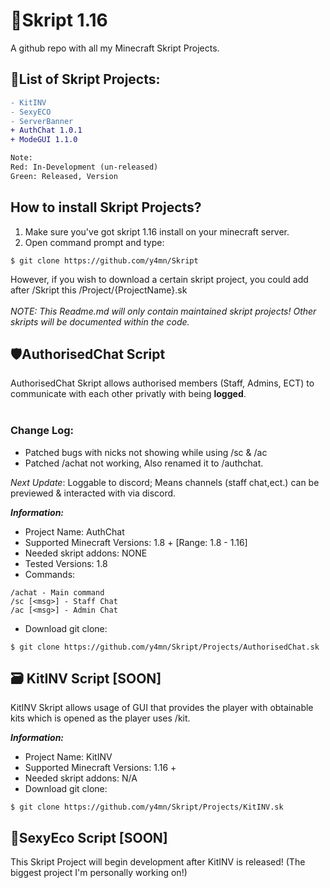 <!-- Skript HTML -->

# 📜Skript 1.16 
A github repo with all my Minecraft Skript Projects. 

## 📌List of Skript Projects:
```diff
- KitINV
- SexyECO
- ServerBanner
+ AuthChat 1.0.1
+ ModeGUI 1.1.0

Note:
Red: In-Development (un-released)
Green: Released, Version 
```
## How to install Skript Projects?
1) Make sure you've got skript 1.16 install on your minecraft server.
2) Open command prompt and type:
```
$ git clone https://github.com/y4mn/Skript
```
However, if you wish to download a certain skript project, you could add after /Skript this /Project/{ProjectName}.sk<br><br>
*NOTE: This Readme.md will only contain maintained skript projects! Other skripts will be documented within the code.*

## 🛡️AuthorisedChat Script
AuthorisedChat Skript allows authorised members (Staff, Admins, ECT) to communicate with each other privatly with being **logged**.
<br><br>

### Change Log:
- Patched bugs with nicks not showing while using /sc & /ac
- Patched /achat not working, Also renamed it to /authchat.

*Next Update*: Loggable to discord; Means channels (staff chat,ect.) can be previewed & interacted with via discord.

***Information:***<br>
- Project Name: AuthChat <br>
- Supported Minecraft Versions: 1.8 +  [Range: 1.8 - 1.16]<br>
- Needed skript addons: NONE
- Tested Versions: 1.8
- Commands: 
```
/achat - Main command
/sc [<msg>] - Staff Chat
/ac [<msg>] - Admin Chat
```
- Download git clone:
```
$ git clone https://github.com/y4mn/Skript/Projects/AuthorisedChat.sk
```

## 🗃️ KitINV Script [SOON]
KitINV Skript allows usage of GUI that provides the player with obtainable kits which is opened as the player uses /kit.

***Information:***<br>
- Project Name: KitINV <br>
- Supported Minecraft Versions: 1.16 +  <br>
- Needed skript addons: N/A
- Download git clone:
```
$ git clone https://github.com/y4mn/Skript/Projects/KitINV.sk
```

## 💸SexyEco Script [SOON]

This Skript Project will begin development after KitINV is released! (The biggest project I'm personally working on!)
